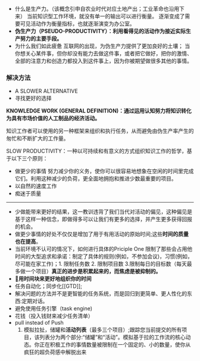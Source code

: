 
- 什么是生产力。（该概念引申自农业时代对应土地产出；工业革命也沿用下来）
  当前知识型工作环境，就没有单一的输出可以进行衡量。
  逐渐变成了需要可见活动作为衡量指标，也就逐渐演变为办公室。
- **伪生产力（PSEUDO-PRODUCTIVITY）：利用看得见的活动作为接近实际生产努力的主要手段。**
- 为什么我们如此疲惫
  互联网的出现，为伪生产力提供了更加良好的土壤；
  当你想关心某件事，但你却没有能力去做这件事，或者把它做好，把你的激情、全部的注意力和创造力都投入到这件事上，因为你被期望做很多其他的事情。


### 解决方法
- A SLOWER ALTERNATIVE
- 寻找更好的选择


**KNOWLEDGE WORK (GENERAL DEFINITION)：通过运用认知努力将知识转化为具有市场价值的人工制品的经济活动。**


知识工作者可以使用的另一种框架来组织和执行任务，从而避免由伪生产率产生的匆忙和不断扩大的工作量。

SLOW PRODUCTIVITY：一种以可持续和有意义的方式组织知识工作的哲学，基于以下三个原则：
- 做更少的事情
  努力减少你的义务，使你可以很容易地想象在空闲的时间里完成它们。利用这种减少的负荷，更全面地拥抱和推进少数最重要的项目。
- 以自然的速度工作
- 痴迷于质量

***
- 少做能带来更好的结果，这一教训违背了我们当代对活动的偏见，这种偏见是基于这样一种信念，即做得多可以让我们有更多的选择，并产生更多获得回报的机会。
- 做更少事情的好处不仅仅是增加了用于有用活动的原始时间;这些**时间的质量也在提高**。
- 当前环境不认可的情况下，如何进行具体的Priciple One
  限制了那些会占用他时间的大型追求和承诺：制定了具体的规则(例如，不参加会议)，习惯(例如，尽可能在家工作)；1. 限制任务数 2. 限制项目数 3.限制每日的目标数（每天最多做一个项目）**真正的进步是积累起来的，而焦虑是被抑制的。**
- 🔴**用时间块来更好地组织你的时间**
- 任务自动化；同步化[[GTD]];
- 解决问题的方法并不是更智能的任务系统，而是回归到更简单、更人性化的东西:定期对话。
- 避免使用任务引擎（task engine)
- 花钱（投入钱财来减少任务清单）
- pull instead of Push
  1. 模拟拉扯，储罐和**活动列表**（最多三个项目）;跟踪您当前提交的所有项目，该列表分为两个部分:“储罐”和“活动”。模拟基于拉的工作流的核心动态。你正在积极工作的事情数量被限制在一个固定的、小的数量，使你从疯狂的超负荷感中解脱出来



















